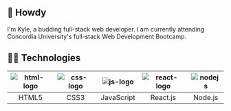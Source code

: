 ## 🤠 Howdy

I'm Kyle, a budding full-stack web developer. I am currently attending Concordia University's full-stack Web Development Bootcamp.

## 👨‍💻 Technologies

|![html-logo](https://user-images.githubusercontent.com/103784140/194715792-c66f1936-1445-4af9-9f6b-2048ae102f75.png)|![css-logo](https://user-images.githubusercontent.com/103784140/194723719-ff92911e-14d4-4755-9914-a075e8d931bd.png)|![js-logo](https://user-images.githubusercontent.com/103784140/194715810-44db665a-a84a-4323-bd8a-b84dbf935ed1.png)|![react-logo](https://user-images.githubusercontent.com/103784140/194715817-b10517af-8d30-44cd-bce6-01626385677a.png)|![nodejs](https://github.com/kylelangille/kylelangille/assets/103784140/72bb1574-3d7f-4705-99d3-666db9701dc8)|
|:-:|:-:|:-:|:-:|:-:|
|HTML5|CSS3|JavaScript|React.js|Node.js|
